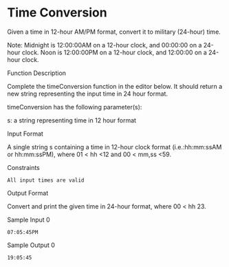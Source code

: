 # Time Conversion

Given a time in 12-hour AM/PM format, convert it to military (24-hour) time.

Note: Midnight is 12:00:00AM on a 12-hour clock, and 00:00:00 on a 24-hour clock. Noon is 12:00:00PM on a 12-hour clock, and 12:00:00 on a 24-hour clock.

Function Description

Complete the timeConversion function in the editor below. It should return a new string representing the input time in 24 hour format.

timeConversion has the following parameter(s):

s: a string representing time in 12 hour format 

Input Format

A single string s containing a time in 12-hour clock format (i.e.:hh:mm:ssAM or hh:mm:ssPM), where 01 < hh <12 and 00 < mm,ss <59.

Constraints

    All input times are valid

Output Format

Convert and print the given time in 24-hour format, where 00 < hh 23.

Sample Input 0

    07:05:45PM

Sample Output 0

    19:05:45

